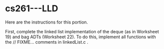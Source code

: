 # cs261---LLD

Here are the instructions for this portion.

First, complete the linked list implementation of the deque (as in Worksheet 19) and bag ADTs (Worksheet
22). To do this, implement all functions with the // FIXME... comments in linkedList.c .